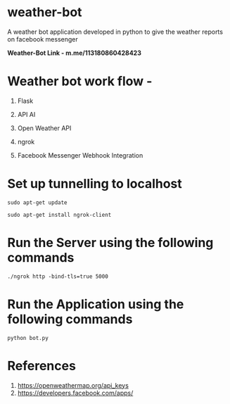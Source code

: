 # weather-bot
A weather bot application developed in python to give the weather reports on facebook messenger

<b> Weather-Bot Link - <a>m.me/113180860428423</a> </b>

# Weather bot work flow -

1. Flask

2. API AI

3. Open Weather API

4. ngrok

5. Facebook Messenger Webhook Integration

# Set up tunnelling to localhost
```
sudo apt-get update
```
```
sudo apt-get install ngrok-client
```
# Run the Server using the following commands
```
./ngrok http -bind-tls=true 5000
```

# Run the Application using the following commands
```
python bot.py
```

# References

1. <a>https://openweathermap.org/api_keys</a>
2. <a>https://developers.facebook.com/apps/</a>
